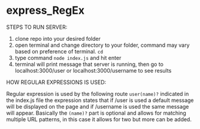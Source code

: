 # express_RegEx

STEPS TO RUN SERVER:
1. clone repo into your desired folder
2. open terminal and change directory to your folder, command may vary based on
   preference of terminal. `cd`
3. type command `node index.js` and hit enter
4. terminal will print message that server is running, then go to localhost:3000/user or
   localhost:3000/username to see results

HOW REGULAR EXPRESSIONS IS USED:

Regular expression is used by the following route `user(name)?` indicated in the index.js file
the expression states that if /user is used a default message will be displayed on the page and if 
/username is used the same message will appear. Basically the `(name)?` part is optional and allows for 
matching multiple URL patterns, in this case it allows for two but more can be added. 

   

